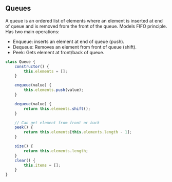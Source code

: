 ## Queues

A queue is an ordered list of elements where an element is inserted at end of queue and is removed from the front of the queue. Models FIFO principle. Has two main operations:

-   Enqueue: inserts an element at end of queue (push).
-   Dequeue: Removes an element from front of queue (shift).
-   Peek: Gets element at front/back of queue.

```js
class Queue {
    constructor() {
        this.elements = [];
    }

    enqueue(value) {
        this.elements.push(value);
    }

    dequeue(value) {
        return this.elements.shift();
    }

    // Can get element from front or back
    peek() {
        return this.elements[this.elements.length - 1];
    }

    size() {
        return this.elements.length;
    }
    clear() {
        this.items = [];
    }
}
```

